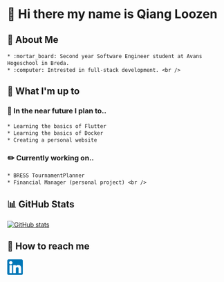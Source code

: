 # 👋  Hi there my name is Qiang Loozen <br />

## :book: About Me
    * :mortar_board: Second year Software Engineer student at Avans Hogeschool in Breda.
    * :computer: Intrested in full-stack development. <br />

## :page_facing_up: What I'm up to

  ### :dart: In the near future I plan to..
    * Learning the basics of Flutter
    * Learning the basics of Docker
    * Creating a personal website

  ### :pencil2: Currently working on..
    * BRESS TournamentPlanner
    * Financial Manager (personal project) <br />

## :bar_chart: GitHub Stats
[![GitHub stats](https://github-readme-stats.vercel.app/api?username=qloozen)](https://github.com/qloozen/github-readme-stats) <br />

## :speech_balloon: How to reach me
<a href="https://www.linkedin.com/in/qiangloozen/"><img src="https://github.com/Qloozen/Qloozen/blob/master/LinkedIn.png" height="36px" width="36px"></a>
